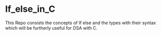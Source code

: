 # If_else_in_C

This Repo consists the concepts of If else and the types with their syntax which will be furtherly useful for DSA with C. 
